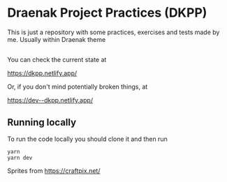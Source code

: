 # Draenak Project Practices (DKPP)

This is just a repository with some practices, exercises and tests made by me. Usually within Draenak theme

##
You can check the current state at

https://dkpp.netlify.app/

Or, if you don't mind potentially broken things, at

https://dev--dkpp.netlify.app/

## Running locally

To run the code locally you should clone it and then run
```
yarn
yarn dev
```

Sprites from https://craftpix.net/
